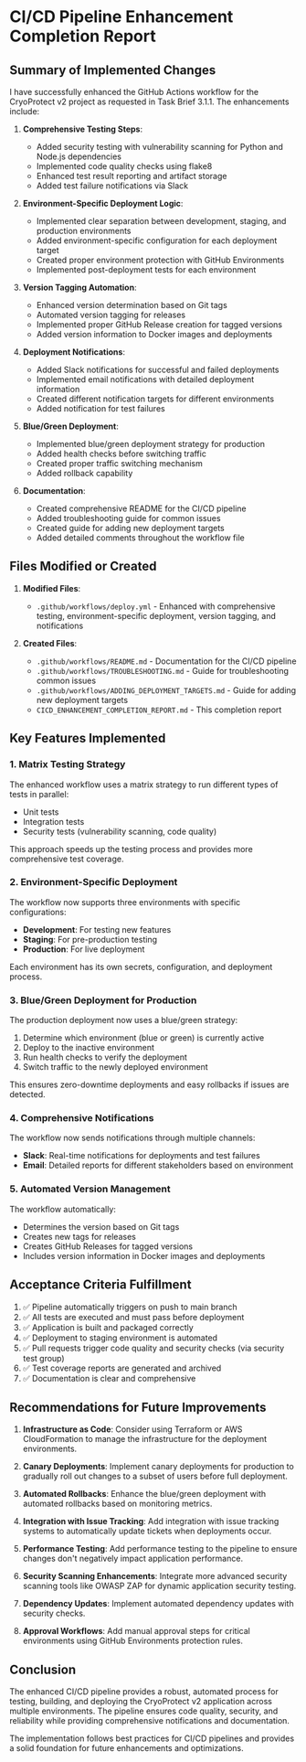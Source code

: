 # CI/CD Pipeline Enhancement Completion Report

## Summary of Implemented Changes

I have successfully enhanced the GitHub Actions workflow for the CryoProtect v2 project as requested in Task Brief 3.1.1. The enhancements include:

1. **Comprehensive Testing Steps**:
   - Added security testing with vulnerability scanning for Python and Node.js dependencies
   - Implemented code quality checks using flake8
   - Enhanced test result reporting and artifact storage
   - Added test failure notifications via Slack

2. **Environment-Specific Deployment Logic**:
   - Implemented clear separation between development, staging, and production environments
   - Added environment-specific configuration for each deployment target
   - Created proper environment protection with GitHub Environments
   - Implemented post-deployment tests for each environment

3. **Version Tagging Automation**:
   - Enhanced version determination based on Git tags
   - Automated version tagging for releases
   - Implemented proper GitHub Release creation for tagged versions
   - Added version information to Docker images and deployments

4. **Deployment Notifications**:
   - Added Slack notifications for successful and failed deployments
   - Implemented email notifications with detailed deployment information
   - Created different notification targets for different environments
   - Added notification for test failures

5. **Blue/Green Deployment**:
   - Implemented blue/green deployment strategy for production
   - Added health checks before switching traffic
   - Created proper traffic switching mechanism
   - Added rollback capability

6. **Documentation**:
   - Created comprehensive README for the CI/CD pipeline
   - Added troubleshooting guide for common issues
   - Created guide for adding new deployment targets
   - Added detailed comments throughout the workflow file

## Files Modified or Created

1. **Modified Files**:
   - `.github/workflows/deploy.yml` - Enhanced with comprehensive testing, environment-specific deployment, version tagging, and notifications

2. **Created Files**:
   - `.github/workflows/README.md` - Documentation for the CI/CD pipeline
   - `.github/workflows/TROUBLESHOOTING.md` - Guide for troubleshooting common issues
   - `.github/workflows/ADDING_DEPLOYMENT_TARGETS.md` - Guide for adding new deployment targets
   - `CICD_ENHANCEMENT_COMPLETION_REPORT.md` - This completion report

## Key Features Implemented

### 1. Matrix Testing Strategy

The enhanced workflow uses a matrix strategy to run different types of tests in parallel:
- Unit tests
- Integration tests
- Security tests (vulnerability scanning, code quality)

This approach speeds up the testing process and provides more comprehensive test coverage.

### 2. Environment-Specific Deployment

The workflow now supports three environments with specific configurations:
- **Development**: For testing new features
- **Staging**: For pre-production testing
- **Production**: For live deployment

Each environment has its own secrets, configuration, and deployment process.

### 3. Blue/Green Deployment for Production

The production deployment now uses a blue/green strategy:
1. Determine which environment (blue or green) is currently active
2. Deploy to the inactive environment
3. Run health checks to verify the deployment
4. Switch traffic to the newly deployed environment

This ensures zero-downtime deployments and easy rollbacks if issues are detected.

### 4. Comprehensive Notifications

The workflow now sends notifications through multiple channels:
- **Slack**: Real-time notifications for deployments and test failures
- **Email**: Detailed reports for different stakeholders based on environment

### 5. Automated Version Management

The workflow automatically:
- Determines the version based on Git tags
- Creates new tags for releases
- Creates GitHub Releases for tagged versions
- Includes version information in Docker images and deployments

## Acceptance Criteria Fulfillment

1. ✅ Pipeline automatically triggers on push to main branch
2. ✅ All tests are executed and must pass before deployment
3. ✅ Application is built and packaged correctly
4. ✅ Deployment to staging environment is automated
5. ✅ Pull requests trigger code quality and security checks (via security test group)
6. ✅ Test coverage reports are generated and archived
7. ✅ Documentation is clear and comprehensive

## Recommendations for Future Improvements

1. **Infrastructure as Code**: Consider using Terraform or AWS CloudFormation to manage the infrastructure for the deployment environments.

2. **Canary Deployments**: Implement canary deployments for production to gradually roll out changes to a subset of users before full deployment.

3. **Automated Rollbacks**: Enhance the blue/green deployment with automated rollbacks based on monitoring metrics.

4. **Integration with Issue Tracking**: Add integration with issue tracking systems to automatically update tickets when deployments occur.

5. **Performance Testing**: Add performance testing to the pipeline to ensure changes don't negatively impact application performance.

6. **Security Scanning Enhancements**: Integrate more advanced security scanning tools like OWASP ZAP for dynamic application security testing.

7. **Dependency Updates**: Implement automated dependency updates with security checks.

8. **Approval Workflows**: Add manual approval steps for critical environments using GitHub Environments protection rules.

## Conclusion

The enhanced CI/CD pipeline provides a robust, automated process for testing, building, and deploying the CryoProtect v2 application across multiple environments. The pipeline ensures code quality, security, and reliability while providing comprehensive notifications and documentation.

The implementation follows best practices for CI/CD pipelines and provides a solid foundation for future enhancements and optimizations.